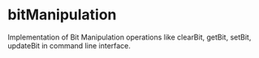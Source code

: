 # bitManipulation

 Implementation of Bit Manipulation operations like clearBit, getBit, setBit, updateBit in command line interface. 

 
